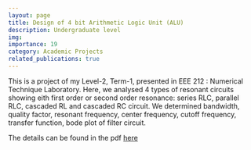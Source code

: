 ```yaml
---
layout: page
title: Design of 4 bit Arithmetic Logic Unit (ALU)
description: Undergraduate level
img:
importance: 19
category: Academic Projects
related_publications: true
---
```


This is a project of my Level-2, Term-1, presented in EEE 212 : Numerical Technique Laboratory. Here, we analysed 4 types of resonant circuits showing eith first order or second order resonance: series RLC, parallel RLC, cascaded RL and cascaded RC circuit.
We determined bandwidth, quality factor, resonant frequency, center frequency, cutoff frequency, transfer
function, bode plot of filter circuit.


 The details can be found in the pdf [here][LINK]



[LINK]:https://drive.google.com/file/d/1YoifKh4I6IPSAl-Wb13wE-IepdGaufCQ/view?usp=sharing